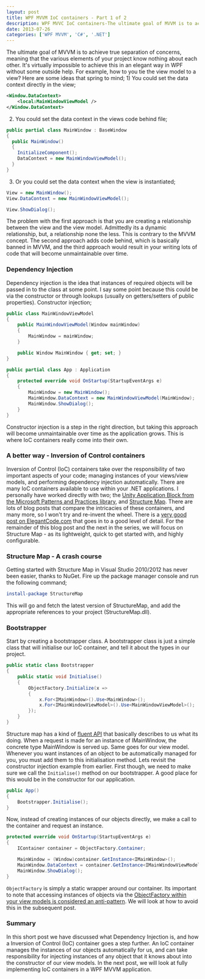```yaml
---
layout: post
title: WPF MVVM IoC containers - Part 1 of 2
description: WPF MVVC IoC containers-The ultimate goal of MVVM is to achieve separation of concerns, but to do this we need an IoC container, this tutorial shows you how
date: 2013-07-26
categories: ['WPF MVVM', 'C#', '.NET']
---
```


The ultimate goal of MVVM is to achieve true separation of concerns, meaning that the various elements of your project know nothing about each other. It's virtually impossible to achieve this in an elegant way in WPF without some outside help. For example, how to you tie the view model to a view? Here are some ideas that spring to mind; 1) You could set the data context directly in the view;

```xml
<Window.DataContext>
    <local:MainWindowViewModel />
</Window.DataContext>
```

2.  You could set the data context in the views code behind file;

```csharp
public partial class MainWindow : BaseWindow
{
  public MainWindow()
  {
    InitializeComponent();
    DataContext = new MainWindowViewModel();
  }
}
```

3.  Or you could set the data context when the view is instantiated;

```csharp
View = new MainWindow();
View.DataContext = new MainWindowViewModel();

View.ShowDialog();
```

The problem with the first approach is that you are creating a relationship between the view and the view model. Admittedly its a dynamic relationship, but, a relationship none the less. This is contrary to the MVVM concept. The second approach adds code behind, which is basically banned in MVVM, and the third approach would result in your writing lots of code that will become unmaintainable over time.

### Dependency Injection

Dependency injection is the idea that instances of required objects will be passed in to the class at some point. I say some point because this could be via the constructor or through lookups (usually on getters/setters of public properties). Constructor injection;

```csharp
public class MainWindowViewModel
{
    public MainWindowViewModel(Window mainWindow)
    {
        MainWindow = mainWindow;
    }

    public Window MainWindow { get; set; }
}

public partial class App : Application
{
    protected override void OnStartup(StartupEventArgs e)
    {
        MainWindow = new MainWindow();
        MainWindow.DataContext = new MainWindowViewModel(MainWindow);
        MainWindow.ShowDialog();
    }
}
```

Constructor injection is a step in the right direction, but taking this approach will become unmaintainable over time as the application grows. This is where IoC containers really come into their own.

### A better way - Inversion of Control containers

Inversion of Control (IoC) containers take over the responsibility of two important aspects of your code; managing instances of your views/view models, and performing dependency injection automatically. There are many IoC containers available to use within your .NET applications. I personally have worked directly with two; the [Unity Application Block from the Microsoft Patterns and Practices library](http://unity.codeplex.com/ 'Unity Application Block'), and [Structure Map](http://docs.structuremap.net/ 'Structure Map'). There are lots of blog posts that compare the intricacies of these containers, and many more, so I won't try and re-invent the wheel. There is a [very good post on ElegantCode.com](http://elegantcode.com/2009/01/07/ioc-libraries-compared/ 'IoC Libraries Compared') that goes in to a good level of detail. For the remainder of this blog post and the next in the series, we will focus on Structure Map - as its lightweight, quick to get started with, and highly configurable.

### Structure Map - A crash course

Getting started with Structure Map in Visual Studio 2010/2012 has never been easier, thanks to NuGet. Fire up the package manager console and run the following command;

```powershell
install-package StructureMap
```

This will go and fetch the latest version of StructureMap, and add the appropriate references to your project (StructureMap.dll).

### Bootstrapper

Start by creating a bootstrapper class. A bootstrapper class is just a simple class that will initialise our IoC container, and tell it about the types in our project.

```csharp
public static class Bootstrapper
{
    public static void Initialise()
    {
        ObjectFactory.Initialize(x =>
        {
            x.For<IMainWindow>().Use<MainWindow>();
            x.For<IMainWindowViewModel>().Use<MainWindowViewModel>();
        });
    }
}
```

Structure map has a kind of [fluent API](http://en.wikipedia.org/wiki/Fluent_interface 'Fluent API') that basically describes to us what its doing. When a request is made for an instance of IMainWindow, the concrete type MainWindow is served up. Same goes for our view model. Whenever you want instances of an object to be automatically managed for you, you must add them to this initialisation method. Lets revisit the constructor injection example from earlier. First though, we need to make sure we call the `Initialise()` method on our bootstrapper. A good place for this would be in the constructor for our application.

```csharp
public App()
{
    Bootstrapper.Initialise();
}
```

Now, instead of creating instances of our objects directly, we make a call to the container and request an instance.

```csharp
protected override void OnStartup(StartupEventArgs e)
{
    IContainer container = ObjectFactory.Container;

    MainWindow = (Window)container.GetInstance<IMainWindow>();
    MainWindow.DataContext = container.GetInstance<IMainWindowViewModel>();
    MainWindow.ShowDialog();
}
```

`ObjectFactory` is simply a static wrapper around our container. Its important to note that accessing instances of objects via the [ObjectFactory within your view models is considered an anti-pattern](http://docs.structuremap.net/AutoWiring.htm 'Structure Map - ObjectFactory Anti-pattern'). We will look at how to avoid this in the subsequent post.

### Summary

In this short post we have discussed what Dependency Injection is, and how a Inversion of Control (IoC) container goes a step further. An IoC container manages the instances of our objects automatically for us, and can take responsibility for injecting instances of any object that it knows about into the constructor of our view models. In the next post, we will look at fully implementing IoC containers in a WPF MVVM application.
